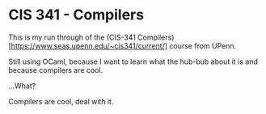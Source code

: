 CIS 341 - Compilers
===================

This is my run through of the (CIS-341
Compilers)[https://www.seas.upenn.edu/~cis341/current/] course from UPenn.

Still using OCaml, because I want to learn what the hub-bub about it is and
because compilers are cool.

...What?

Compilers are cool, deal with it.